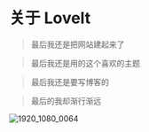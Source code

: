 # 关于 LoveIt


> 最后我还是把网站建起来了

> 最后我还是用的这个喜欢的主题

> 最后我还是要写博客的

> 最后的我却渐行渐远

![1920_1080_0064](https://gitee.com/xiao_beita/tuchuang/raw/master/img/1920_1080_0064.jpg)
